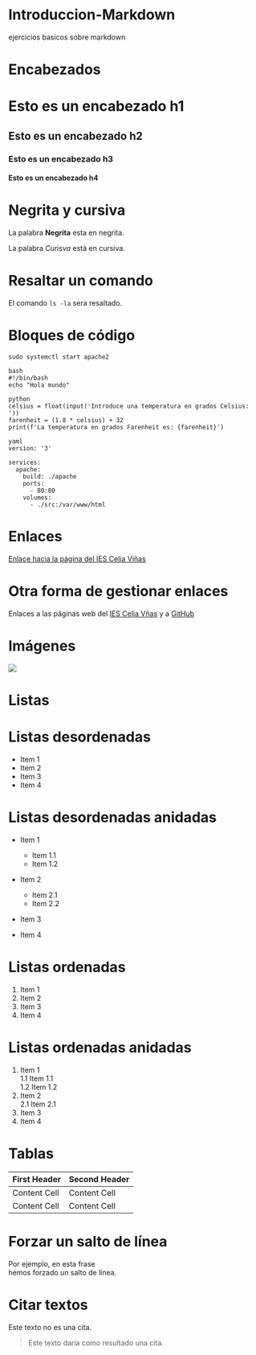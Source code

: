 # Introduccion-Markdown
ejercicios basicos sobre markdown

# Encabezados

# Esto es un encabezado h1
## Esto es un encabezado h2
### Esto es un encabezado h3
#### Esto es un encabezado h4

# Negrita y cursiva
 La palabra **Negrita** esta en negrita.

 La palabra *Curisva* está en cursiva.

 # Resaltar un comando
 El comando `ls -la` sera resaltado.

 # Bloques de código
 
```
sudo systemctl start apache2
```

```
bash
#!/bin/bash
echo "Hola mundo"
```

```
python
celsius = float(input('Introduce una temperatura en grados Celsius: '))
farenheit = (1.8 * celsius) + 32
print(f'La temperatura en grados Farenheit es: {farenheit}')
```

```
yaml
version: '3'

services: 
  apache:
    build: ./apache
    ports: 
      - 80:80
    volumes:
      - ./src:/var/www/html
```
# Enlaces

[Enlace hacia la página del IES Celia Viñas](https://iescelia.org)

# Otra forma de gestionar enlaces

Enlaces a las páginas web del [IES Celia Vñas][1] y a [GitHub][2]

[1]: https://iescelia.org
[2]: https://github.com

# Imágenes

![](https://upload.wikimedia.org/wikipedia/en/0/03/Walter_White_S5B.png)

# Listas
# Listas desordenadas

* Item 1
* Item 2
* Item 3
* Item 4

# Listas desordenadas anidadas

* Item 1
    * Item 1.1
    * Item 1.2
* Item 2
    * Item 2.1
    * Item 2.2
* Item 3

* Item 4

# Listas ordenadas

1. Item 1
2. Item 2
3. Item 3
4. Item 4

# Listas ordenadas anidadas

1. Item 1  
  1.1 Item 1.1  
  1.2 Item 1.2  
2. Item 2  
  2.1 Item 2.1  
3. Item 3  
4. Item 4  

# Tablas

| First Header  | Second Header |
| ------------- | ------------- |
| Content Cell  | Content Cell  |
| Content Cell  | Content Cell  |

# Forzar un salto de línea

Por ejemplo, en esta frase  
hemos forzado un salto de línea.

# Citar textos

Este texto no es una cita.
> Este texto daría como resultado una cita.